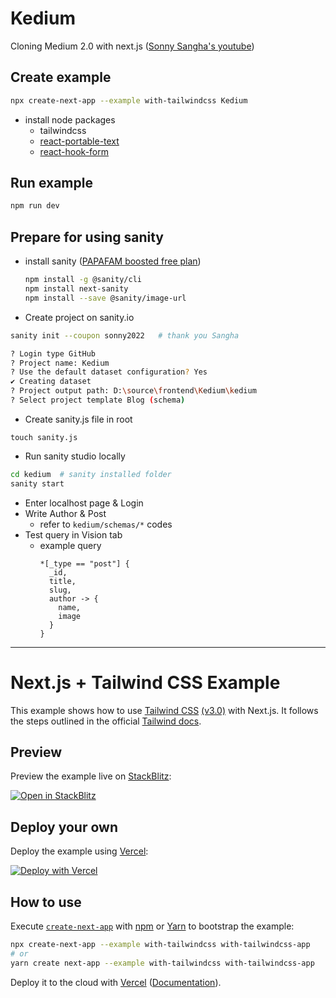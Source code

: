 # Kedium
Cloning Medium 2.0 with next.js ([Sonny Sangha's youtube](https://youtu.be/I2dcpatq54o))

## Create example
```bash
npx create-next-app --example with-tailwindcss Kedium
```
- install node packages
  - tailwindcss
  - [react-portable-text](https://www.npmjs.com/package/react-portable-text)
  - [react-hook-form](https://react-hook-form.com/get-started)

## Run example
```bash
npm run dev
```

## Prepare for using sanity
- install sanity ([PAPAFAM boosted free plan](https://www.sanity.io/sonny))
  ```bash
  npm install -g @sanity/cli
  npm install next-sanity
  npm install --save @sanity/image-url
  ```
- Create project on sanity.io
```bash
sanity init --coupon sonny2022   # thank you Sangha

? Login type GitHub
? Project name: Kedium
? Use the default dataset configuration? Yes
✔ Creating dataset
? Project output path: D:\source\frontend\Kedium\kedium
? Select project template Blog (schema)
```
- Create sanity.js file in root
```
touch sanity.js
```
- Run sanity studio locally
```bash
cd kedium  # sanity installed folder
sanity start
```
- Enter localhost page & Login
- Write Author & Post
  - refer to `kedium/schemas/*` codes
- Test query in Vision tab
  - example query
    ```
    *[_type == "post"] {
      _id,
      title,
      slug,
      author -> {
        name,
        image
      }
    }
    ```


---

# Next.js + Tailwind CSS Example

This example shows how to use [Tailwind CSS](https://tailwindcss.com/) [(v3.0)](https://tailwindcss.com/blog/tailwindcss-v3) with Next.js. It follows the steps outlined in the official [Tailwind docs](https://tailwindcss.com/docs/guides/nextjs).

## Preview

Preview the example live on [StackBlitz](http://stackblitz.com/):

[![Open in StackBlitz](https://developer.stackblitz.com/img/open_in_stackblitz.svg)](https://stackblitz.com/github/vercel/next.js/tree/canary/examples/with-tailwindcss)

## Deploy your own

Deploy the example using [Vercel](https://vercel.com?utm_source=github&utm_medium=readme&utm_campaign=next-example):

[![Deploy with Vercel](https://vercel.com/button)](https://vercel.com/new/git/external?repository-url=https://github.com/vercel/next.js/tree/canary/examples/with-tailwindcss&project-name=with-tailwindcss&repository-name=with-tailwindcss)

## How to use

Execute [`create-next-app`](https://github.com/vercel/next.js/tree/canary/packages/create-next-app) with [npm](https://docs.npmjs.com/cli/init) or [Yarn](https://yarnpkg.com/lang/en/docs/cli/create/) to bootstrap the example:

```bash
npx create-next-app --example with-tailwindcss with-tailwindcss-app
# or
yarn create next-app --example with-tailwindcss with-tailwindcss-app
```

Deploy it to the cloud with [Vercel](https://vercel.com/new?utm_source=github&utm_medium=readme&utm_campaign=next-example) ([Documentation](https://nextjs.org/docs/deployment)).
